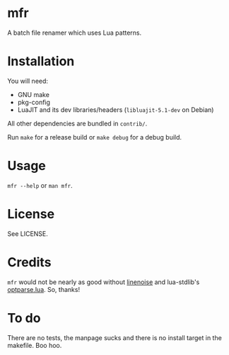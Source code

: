 # mfr

A batch file renamer which uses Lua patterns.

# Installation

You will need:

- GNU make
- pkg-config
- LuaJIT and its dev libraries/headers (`libluajit-5.1-dev` on Debian)

All other dependencies are bundled in `contrib/`.

Run `make` for a release build or `make debug` for a debug build.

# Usage

`mfr --help` or `man mfr`.

# License

See LICENSE.

# Credits

`mfr` would not be nearly as good without [linenoise](https://github.com/antirez/linenoise) and lua-stdlib's [optparse.lua](https://github.com/lua-stdlib/lua-stdlib/blob/master/lib/std/optparse.lua). So, thanks!

# To do

There are no tests, the manpage sucks and there is no install target in the makefile. Boo hoo.
